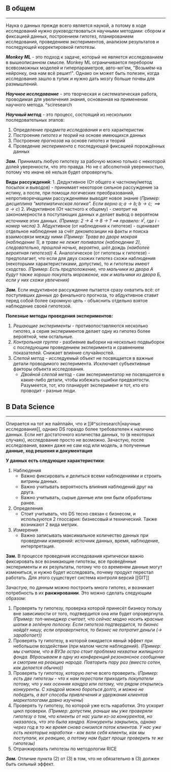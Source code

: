 
## В общем
---
Наука о данных прежде всего является наукой, а потому в ходе исследований нужно руководствоваться научными методами: сбором и фиксацией данных, построением гипотез, планированием исследования, проведением экспериментов, анализом результатов и последующей корректировкой гипотезы.

***Monkey ML*** - это подход к задаче, который не является исследованием в вышеописанном смысле. Monkey ML ограничивается перебором всевозможных моделей и гиперпараметров, авто-мл'ем, "Возьмём-ка нейронку, она нам всё решит!". Однако он может быть полезен, когда исследование зашло в тупик и нужно дать мозгу больше почвы для размышлений.

***Научное исследование*** - это творческая и систематическая работа, проводимая для увеличения знания, основанная на применении научного метода.  ^sciresearch

***Научный метод*** - это процесс, состоящий из нескольких последовательных этапов:
1. Определение *предмета исследования* и его характеристик
2. Построение *гипотез и теорий* на основе имеющихся данных
3. Построение *прогнозов* на основе гипотез и теорий
4. Проведение *эксперимента* с последующей фиксацией порождённых данных

***Зам.*** Принимать любую гипотезу за рабочую можно только с некоторой долей уверенности, что это правда. Но не с абсолютной уверенностью, потому что иначе её нельзя будет опровергнуть.


**Виды рассуждений**:
	1. Дедуктивное (От общего к частному/метод посылок и выводов) - принимает некоторое сильное рассуждение за истину, а после, при помощи логических преобразований, непротиворечащими рассуждениями выводят новое знание (*Пример: дисциплина "математическая логика". Если верно $a; a \rightarrow b; b\rightarrow c; \implies a \rightarrow c$*)
	2. Индуктивное (От частного к общему) - смотрит на закономерности в поступающих данных и делает вывод о вероятном источнике этих данных. *(Пример: 2 -> 4 -> 8 -> ? $\implies$ правило: $x^i$, где $i$ - номер числа)*
	3. Абдуктивное (от наблюдения к гипотезе) - оценивает отдельное наблюдение за счёт декомпозиции на факты и поиска взаимосвязи между ними *(Пример: Трава во дворе мокрая (наблюдение 1), в траве не лежит поливалок (наблюдение 2), следовательно, прошлой ночью, вероятно, шёл дождь (наиболее вероятная гипотеза))*
	4. Аналогическое (от гипотезы к гипотезе) - предполагает, что если для двух схожих гипотез схожи наблюдения (некоторыми характеристиками, допустим), то и гипотезы имеют сходство. *(Пример: Есть предположение, что мальчики из двора А будут также хорошо покупать мороженое, как и мальчики из двора Б, если у них схожи увлечения)* 

***Зам.*** Если индуктивное рассуждение пытается сразу охватить всё: от поступивших данных до финального прогноза, то абдуктивное ставит перед собой более скромную цель - объяснить отдельно взятое наблюдение своей гипотезой.

**Полезные методы проведения экспериментов:**
1. *Решающие эксперименты* - противопоставляются несколько гипотез, а серия экспериментов делает одну из гипотез более вероятной, чем остальные. 
2. *Контрольная группа* - разбиение выборки на несколько подвыборок с последующим проведением эксперимента и сравнением показателей. Снижает влияние случайностей. 
3. *Слепой метод* - исследуемый объект не посвящается в важные детали проводимого эксперимента. Исключает субъективные факторы объекта исследования.
	- *Двойной слепой метод* - сам экспериментатор не посвящается в какие-либо детали, чтобы избежать ошибки предвзятости. Разумеется, тот, кто планирует эксперимент и тот, кто его проводит - разные люди.


## В Data Science
---
Опирается на тот же пайплайн, что и [[#^sciresearch|научные исследования]], однако DS гораздо более требователен к наличию данных. Если нет достаточного количества данных, то (в некоторых случаях), исследование просто не возможно. Зачастую, после исследования, важен даже не сам код или модель, а полученные **данные, ход решения и документация**

**У данных есть следующие характеристики**:
1. Наблюдения
	- Важно фиксировать и делиться всеми наблюдениями и строить витрины данных.
	- Важно учитывать вероятность влияния наблюдений друг на друга.
	- Важно учитывать, сырые данные или они были обработаны ранее.  
2. Определения
	- Стоит учитывать, что DS тесно связан с бизнесом, и используются 2 глоссария: бизнесовый и технический. Также возникают 2 вида метрик.
3. Измерения
	- Важно записывать максимальное количество данных при проведении измерений: источник данных, время, наблюдение, интерпретация.


**Зам.** В процессе проведения исследования критически важно фиксировать все возникающие гипотезы, все проведённые эксперименты и их результаты, потому что со временем данные могут измениться, и нужно будет исследовать, почему продукт перестал работать. Для этого существует система контроля версий [[GIT]]


Зачастую, по данным можно построить много гипотез, и возникает потребность в их **ранжировании**. Это можно сделать следующим образом:
1. Проверять ту гипотезу, проверка которой принесёт бизнесу пользу вне зависимости от того, подтвердится она или будет опровергнута. *(Пример: топ-менеджер считает, что сейчас модно носить красные шапки в зелёную полоску. Если гипотеза подтвердится, то бизнес найдёт нишу, если опровергнется, то бизнес не потратит деньги (-> заработает))*
2. Проверять ту гипотезу, в которой ожидается явный эффект при небольшом воздействии (при малом числе наблюдений). *(Пример: мы считаем, что в ВУЗе остро стоит проблема нехватки жилищного фонда. Вбрасываем в одну из конференций резонансное сообщение и смотрим на реакцию народа. Повторить пару раз (вместо сотен, как делается обычно))*
3. Проверять ту гипотезу, которую легче всего проверить. (*Пример: есть две гипотезы - что к нам перестали приходить покупатели потому, что у них осенняя хандра или потому, что рядом открылись конкуренты. С хандрой можно бороться долго, и можно не победить, а вот способы привлечения и удержания клиентов маркетологами давно изучены*)
4. Проверять ту гипотезу, по которой уже есть наработки. Это ускорит цикл проверки. *(Пример: допустим, раньше мы уже проверяли гипотезу о том, что клиенты от нас ушли из-за конкурентов, но оказалось, что это была хандра. Конкуренты закрылись, однако через год в то же время снова снизился поток клиентов. У нас уже есть некоторые наработки - как вели себя клиенты, как мы поступали, их реакцию, а потому нам будет проще проверить те же гипотезы)*
5. Отранжировать гипотезы по методологии RICE

***Зам.*** Отличие пункта (2) от (3) в том, что не обязательно в (3) должен быть сильный эффект.